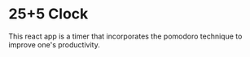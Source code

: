 # 25+5 Clock
This react app is a timer that incorporates the pomodoro technique to improve one's productivity.
